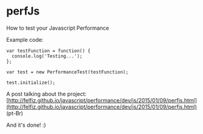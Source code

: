 # perfJs
How to test your Javascript Performance

Example code:

```
var testFunction = function() {
  console.log('Testing...');
};

var test = new PerformanceTest(testFunction);

test.initialize();
```

A post talking about the project: [http://felfiz.github.io/javascript/performance/dev/js/2015/01/09/perfjs.html](http://felfiz.github.io/javascript/performance/dev/js/2015/01/09/perfjs.html) (pt-Br)

And it's done! :)